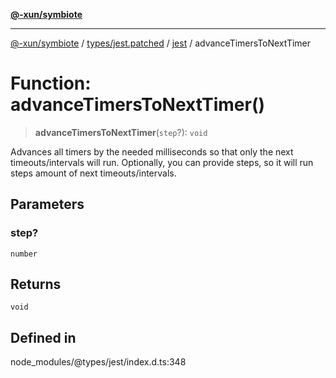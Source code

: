[**@-xun/symbiote**](../../../../../README.md)

***

[@-xun/symbiote](../../../../../README.md) / [types/jest.patched](../../../README.md) / [jest](../README.md) / advanceTimersToNextTimer

# Function: advanceTimersToNextTimer()

> **advanceTimersToNextTimer**(`step`?): `void`

Advances all timers by the needed milliseconds so that only the next timeouts/intervals will run.
Optionally, you can provide steps, so it will run steps amount of next timeouts/intervals.

## Parameters

### step?

`number`

## Returns

`void`

## Defined in

node\_modules/@types/jest/index.d.ts:348
